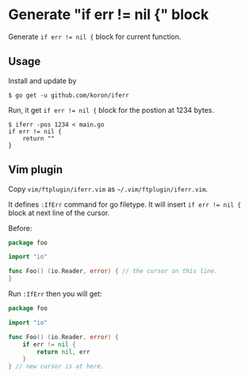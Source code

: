 # Generate "if err != nil {" block

Generate `if err != nil {` block for current function.

## Usage

Install and update by

```console
$ go get -u github.com/koron/iferr
```

Run, it get `if err != nil {` block for the postion at 1234 bytes.

```console
$ iferr -pos 1234 < main.go
if err != nil {
	return ""
}
```

## Vim plugin

Copy `vim/ftplugin/iferr.vim` as `~/.vim/ftplugin/iferr.vim`.

It defines `:IfErr` command for go filetype. It will insert `if err != nil {`
block at next line of the cursor.

Before:

```go
package foo

import "io"

func Foo() (io.Reader, error) { // the cursor on this line.
}
```

Run `:IfErr` then you will get:

```go
package foo

import "io"

func Foo() (io.Reader, error) {
	if err != nil {
		return nil, err
	}
} // new cursor is at here.
```
